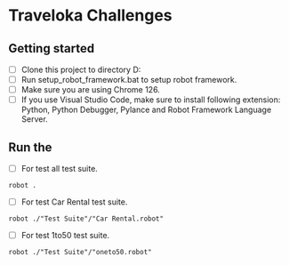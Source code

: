 # Traveloka Challenges



## Getting started

- [ ] Clone this project to directory D:
- [ ] Run setup_robot_framework.bat to setup robot framework.
- [ ] Make sure you are using Chrome 126.
- [ ] If you use Visual Studio Code, make sure to install following extension: Python, Python Debugger, Pylance and Robot Framework Language Server.

## Run the

- [ ] For test all test suite.

```
robot .
```

- [ ] For test Car Rental test suite.
```
robot ./"Test Suite"/"Car Rental.robot"
```

- [ ] For test 1to50 test suite.
```
robot ./"Test Suite"/"oneto50.robot"
```

